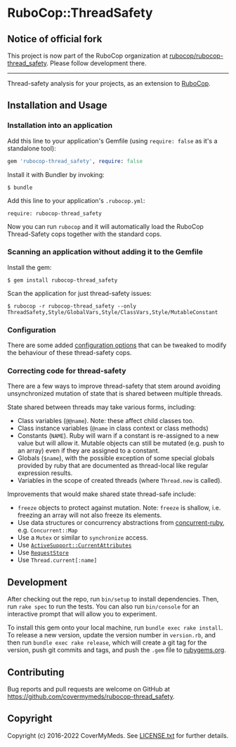 # RuboCop::ThreadSafety

## Notice of official fork

This project is now part of the RuboCop organization at [rubocop/rubocop-thread_safety](https://github.com/rubocop/rubocop-thread_safety). Please follow development there.

---

Thread-safety analysis for your projects, as an extension to
[RuboCop](https://github.com/bbatsov/rubocop).

## Installation and Usage

### Installation into an application

Add this line to your application's Gemfile (using `require: false` as it's a standalone tool):

```ruby
gem 'rubocop-thread_safety', require: false
```

Install it with Bundler by invoking:

    $ bundle

Add this line to your application's `.rubocop.yml`:

    require: rubocop-thread_safety

Now you can run `rubocop` and it will automatically load the RuboCop
Thread-Safety cops together with the standard cops.

### Scanning an application without adding it to the Gemfile

Install the gem:

    $ gem install rubocop-thread_safety

Scan the application for just thread-safety issues:

    $ rubocop -r rubocop-thread_safety --only ThreadSafety,Style/GlobalVars,Style/ClassVars,Style/MutableConstant

### Configuration

There are some added [configuration options](https://github.com/covermymeds/rubocop-thread_safety/blob/master/config/default.yml) that can be tweaked to modify the behaviour of these thread-safety cops.

### Correcting code for thread-safety

There are a few ways to improve thread-safety that stem around avoiding
unsynchronized mutation of state that is shared between multiple threads.

State shared between threads may take various forms, including:

* Class variables (`@@name`). Note: these affect child classes too.
* Class instance variables (`@name` in class context or class methods)
* Constants (`NAME`). Ruby will warn if a constant is re-assigned to a new value but will allow it. Mutable objects can still be mutated (e.g. push to an array) even if they are assigned to a constant.
* Globals (`$name`), with the possible exception of some special globals provided by ruby that are documented as thread-local like regular expression results.
* Variables in the scope of created threads (where `Thread.new` is called).

Improvements that would make shared state thread-safe include:

* `freeze` objects to protect against mutation. Note: `freeze` is shallow, i.e. freezing an array will not also freeze its elements.
* Use data structures or concurrency abstractions from [concurrent-ruby](https://github.com/ruby-concurrency/concurrent-ruby), e.g. `Concurrent::Map`
* Use a `Mutex` or similar to `synchronize` access.
* Use [`ActiveSupport::CurrentAttributes`](https://api.rubyonrails.org/classes/ActiveSupport/CurrentAttributes.html)
* Use [`RequestStore`](https://github.com/steveklabnik/request_store)
* Use `Thread.current[:name]`

## Development

After checking out the repo, run `bin/setup` to install dependencies. Then, run `rake spec` to run the tests. You can also run `bin/console` for an interactive prompt that will allow you to experiment.

To install this gem onto your local machine, run `bundle exec rake install`. To release a new version, update the version number in `version.rb`, and then run `bundle exec rake release`, which will create a git tag for the version, push git commits and tags, and push the `.gem` file to [rubygems.org](https://rubygems.org).

## Contributing

Bug reports and pull requests are welcome on GitHub at https://github.com/covermymeds/rubocop-thread_safety.

## Copyright

Copyright (c) 2016-2022 CoverMyMeds.
See [LICENSE.txt](LICENSE.txt) for further details.
